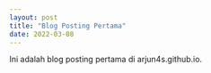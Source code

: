 ```yaml
---
layout: post
title: "Blog Posting Pertama"
date: 2022-03-08
---
```

Ini adalah blog posting pertama di arjun4s.github.io.
